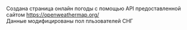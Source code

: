 Создана страница онлайн погоды с помощью API предоставленной сайтом https://openweathermap.org/  
Данные модифицированы пол пльзователей СНГ
